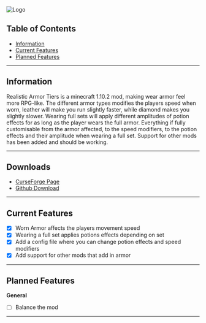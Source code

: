 <img src="http://isak.viste.dk/RealisticArmorTiers/Logo.jpg" alt="Logo">

## Table of Contents
* [Information](#information)
* [Current Features](#current-features)
* [Planned Features](#planned-features)

---

## <a name="information"></a>Information
Realistic Armor Tiers is a minecraft 1.10.2 mod, making wear armor feel more RPG-like.
The different armor types modifies the players speed when worn, leather will make you run slightly faster, while diamond makes you slightly slower.
Wearing full sets will apply different amplitudes of potion effects for as long as the player wears the full armor. Everything if fully customisable from the armor affected, to the speed modifiers, to the potion effects and their amplitude when wearing a full set.
Support for other mods has been added and should be working.

---

## <a name="donwloads"></a>Downloads
- <a href="https://minecraft.curseforge.com/projects/realistic-armor-tiers">CurseForge Page</a>
- <a href="https://github.com/IsakViste/RealisticArmorTiers/releases">Github Download</a>

---

## <a name="current-features"></a>Current Features
- [x] Worn Armor affects the players movement speed
- [x] Wearing a full set applies potions effects depending on set
- [x] Add a config file where you can change potion effects and speed modifiers
- [x] Add support for other mods that add in armor

---

## <a name="planned-features"></a>Planned Features
**General**
- [ ] Balance the mod

---
